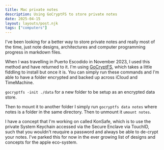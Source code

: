 ```yaml
---
title: Mac private notes
description: Using GoCryptFS to store private notes
date: 2025-04-15
layout: layouts/post.njk
tags: ["computers"]
---
```


I've been looking for a better way to store private notes and really most of the time, just note designs, architectures and computer programming progress in markdown files.

When I was travelling in Puerto Escodido in November 2023, I used this method and have returned to it. I'm using [GoCryptFS](https://github.com/rfjakob/gocryptfs), which takes a little fiddling to install but once it is. You can simply run these commands and I'm able to have a folder encrypted and backed up across iCloud and TimeMachine.

`gocryptfs -init ./data` for a new folder to be setup as an encrypted data store.

Then to mount it to another folder I simply run `gocryptfs data notes` where notes is a folder in the same directory. Then to unmount it `umount notes`.

I have a concept that I'm working on called KonSafe, which is to use the private System Keychain accessed via the Secure Enclave via TouchID, such that you wouldn't reuquire a password and always be able to de-crypt your notes. I've parked this for now in the ever growing list of designs and concepts for the apple eco-system.
